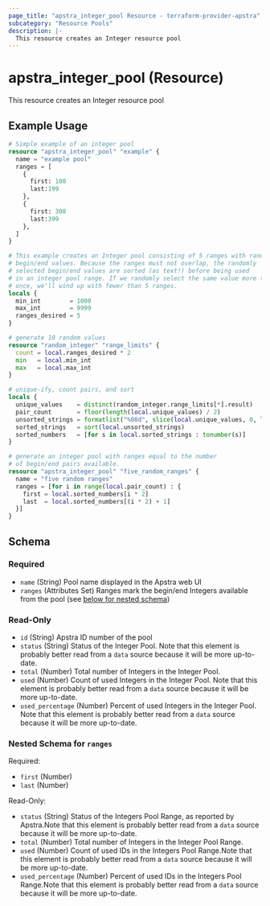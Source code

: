 ```yaml
---
page_title: "apstra_integer_pool Resource - terraform-provider-apstra"
subcategory: "Resource Pools"
description: |-
  This resource creates an Integer resource pool
---
```


# apstra_integer_pool (Resource)

This resource creates an Integer resource pool


## Example Usage

```terraform
# Simple example of an integer pool
resource "apstra_integer_pool" "example" {
  name = "example pool"
  ranges = [
    {
      first: 100
      last:199
    },
    {
      first: 300
      last:399
    },
  ]
}

# This example creates an Integer pool consisting of 5 ranges with random
# begin/end values. Because the ranges must not overlap, the randomly
# selected begin/end values are sorted (as text!) before being used
# in an integer pool range. If we randomly select the same value more than
# once, we'll wind up with fewer than 5 ranges.
locals {
  min_int        = 1000
  max_int        = 9999
  ranges_desired = 5
}

# generate 10 random values
resource "random_integer" "range_limits" {
  count = local.ranges_desired * 2
  min   = local.min_int
  max   = local.max_int
}

# unique-ify, count pairs, and sort
locals {
  unique_values    = distinct(random_integer.range_limits[*].result)
  pair_count       = floor(length(local.unique_values) / 2)
  unsorted_strings = formatlist("%08d", slice(local.unique_values, 0, local.pair_count * 2))
  sorted_strings   = sort(local.unsorted_strings)
  sorted_numbers   = [for s in local.sorted_strings : tonumber(s)]
}

# generate an integer pool with ranges equal to the number
# of begin/end pairs available.
resource "apstra_integer_pool" "five_random_ranges" {
  name = "five random ranges"
  ranges = [for i in range(local.pair_count) : {
    first = local.sorted_numbers[i * 2]
    last  = local.sorted_numbers[(i * 2) + 1]
  }]
}
```

<!-- schema generated by tfplugindocs -->
## Schema

### Required

- `name` (String) Pool name displayed in the Apstra web UI
- `ranges` (Attributes Set) Ranges mark the begin/end Integers available from the pool (see [below for nested schema](#nestedatt--ranges))

### Read-Only

- `id` (String) Apstra ID number of the pool
- `status` (String) Status of the Integer Pool. Note that this element is probably better read from a `data` source because it will be more up-to-date.
- `total` (Number) Total number of Integers in the Integer Pool.
- `used` (Number) Count of used Integers in the Integer Pool. Note that this element is probably better read from a `data` source because it will be more up-to-date.
- `used_percentage` (Number) Percent of used Integers in the Integer Pool. Note that this element is probably better read from a `data` source because it will be more up-to-date.

<a id="nestedatt--ranges"></a>
### Nested Schema for `ranges`

Required:

- `first` (Number)
- `last` (Number)

Read-Only:

- `status` (String) Status of the Integers Pool Range, as reported by Apstra.Note that this element is probably better read from a `data` source because it will be more up-to-date.
- `total` (Number) Total number of Integers in the Integer Pool Range.
- `used` (Number) Count of used IDs in the Integers Pool Range.Note that this element is probably better read from a `data` source because it will be more up-to-date.
- `used_percentage` (Number) Percent of used IDs in the Integers Pool Range.Note that this element is probably better read from a `data` source because it will be more up-to-date.



